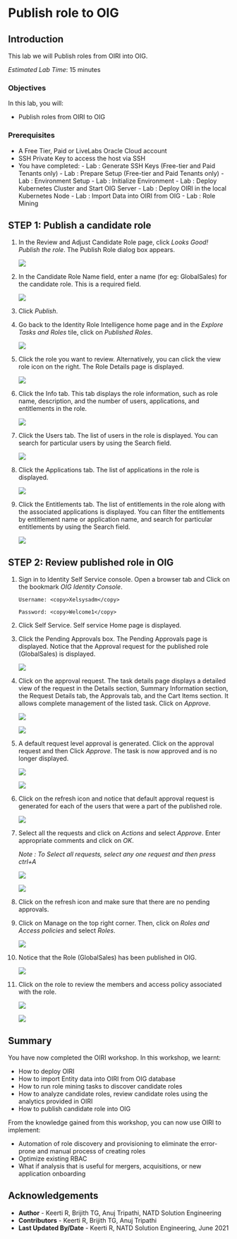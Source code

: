 # Publish role to OIG

## Introduction

This lab we will Publish roles from OIRI into OIG.

*Estimated Lab Time*: 15 minutes

### Objectives

In this lab, you will:
* Publish roles from OIRI to OIG

### Prerequisites

* A Free Tier, Paid or LiveLabs Oracle Cloud account
* SSH Private Key to access the host via SSH
* You have completed:
      - Lab : Generate SSH Keys (Free-tier and Paid Tenants only)
      - Lab : Prepare Setup (Free-tier and Paid Tenants only)
      - Lab : Environment Setup
      - Lab : Initialize Environment
      - Lab : Deploy Kubernetes Cluster and Start OIG Server
      - Lab : Deploy OIRI in the local Kubernetes Node
      - Lab : Import Data into OIRI from OIG
      - Lab : Role Mining

## **STEP 1:** Publish a candidate role

1. In the Review and Adjust Candidate Role page, click *Looks Good! Publish the role*. The Publish Role dialog box appears.

    ![](images/1-publish-role.png)

2. In the Candidate Role Name field, enter a name (for eg: GlobalSales) for the candidate role. This is a required field.

    ![](images/2-publish-role.png)

3. Click *Publish*.

4. Go back to the Identity Role Intelligence home page and in the *Explore Tasks and Roles* tile, click on *Published Roles*.

    ![](images/3-publish-role.png)


5. Click the role you want to review. Alternatively, you can click the view role icon on the right.
The Role Details page is displayed.

    ![](images/4-publish-role.png)

6. Click the Info tab. This tab displays the role information, such as role name, description, and the number of users, applications, and entitlements in the role.

    ![](images/5-publish-role.png)

7. Click the Users tab.
The list of users in the role is displayed. You can search for particular users by using the Search field.

    ![](images/6-publish-role.png)

8. Click the Applications tab.
The list of applications in the role is displayed.

    ![](images/7-publish-role.png)

9. Click the Entitlements tab.
The list of entitlements in the role along with the associated applications is displayed. You can filter the entitlements by entitlement name or application name, and search for particular entitlements by using the Search field.

    ![](images/8-publish-role.png)

## **STEP 2:** Review published role in OIG

1. Sign in to Identity Self Service console.
Open a browser tab and Click on the bookmark *OIG Identity Console*.
    ```
    Username: <copy>Xelsysadm</copy>
    ```
    ```
    Password: <copy>Welcome1</copy>
    ```


2. Click Self Service. Self service Home page is displayed.


3. Click the Pending Approvals box. The Pending Approvals page is displayed. Notice that the Approval request for the published role (GlobalSales) is displayed.

    ![](images/9-publish-role.png)


4. Click on the approval request. The task details page displays a detailed view of the request in the Details section, Summary Information section, the Request Details tab, the Approvals tab, and the Cart Items section. It allows complete management of the listed task.
Click on *Approve*.

    ![](images/10-publish-role.png)

    ![](images/11-publish-role.png)


5. A default request level approval is generated. Click on the approval request and then Click *Approve*.
The task is now approved and is no longer displayed.

    ![](images/12-publish-role.png)

    ![](images/13-publish-role.png)


6. Click on the refresh icon and notice that default approval request is generated for each of the users that were a part of the published role.

    ![](images/14-publish-role.png)

7. Select all the requests and click on *Actions* and select *Approve*. Enter appropriate comments and click on *OK*.

    *Note : To Select all requests, select any one request and then press ctrl+A*

    ![](images/15-publish-role.png)

    ![](images/16-publish-role.png)

8. Click on the refresh icon and make sure that there are no pending approvals.

9. Click on Manage on the top right corner. Then, click on *Roles and Access policies* and select *Roles*.

    ![](images/17-publish-role.png)

10. Notice that the Role (GlobalSales) has been published in OIG.

    ![](images/18-publish-role.png)

11. Click on the role to review the members and access policy associated with the role.

    ![](images/19-publish-role.png)

    ![](images/20-publish-role.png)


## **Summary**

You have now completed the OIRI workshop. In this workshop, we learnt:
  - How to deploy OIRI
  - How to import Entity data into OIRI from OIG database
  - How to run role mining tasks to discover candidate roles
  - How to analyze candidate roles, review candidate roles using the analytics provided in OIRI
  - How to publish candidate role into OIG

From the knowledge gained from this workshop, you can now use OIRI to implement:
  - Automation of role discovery and provisioning to eliminate the error-prone and manual process of creating roles
  - Optimize existing RBAC
  - What if analysis that is useful for mergers, acquisitions, or new application onboarding


## Acknowledgements
* **Author** - Keerti R, Brijith TG, Anuj Tripathi, NATD Solution Engineering
* **Contributors** -  Keerti R, Brijith TG, Anuj Tripathi
* **Last Updated By/Date** - Keerti R, NATD Solution Engineering, June 2021
